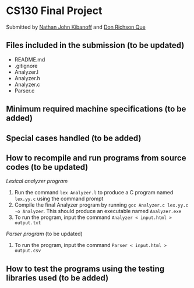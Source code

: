 # CS130 Final Project
Submitted by [Nathan John Kibanoff](http://github.com/NateKibanoff) and [Don Richson Que](http://github.com/Draqe)

## Files included in the submission (to be updated)
- README.md
- .gitignore
- Analyzer.l
- Analyzer.h
- Analyzer.c
- Parser.c

## Minimum required machine specifications (to be added)

## Special cases handled (to be added)

## How to recompile and run programs from source codes (to be updated)
*Lexical analyzer program*
1. Run the command ```lex Analyzer.l``` to produce a C program named ```lex.yy.c``` using the command prompt
2. Compile the final Analyzer program by running ```gcc Analyzer.c lex.yy.c -o Analyzer```. This should produce an executable named ```Analyzer.exe```
3. To run the program, input the command ```Analyzer < input.html > output.txt```

*Parser program* (to be updated)
1. To run the program, input the command ```Parser < input.html > output.csv```

## How to test the programs using the testing libraries used (to be added)
